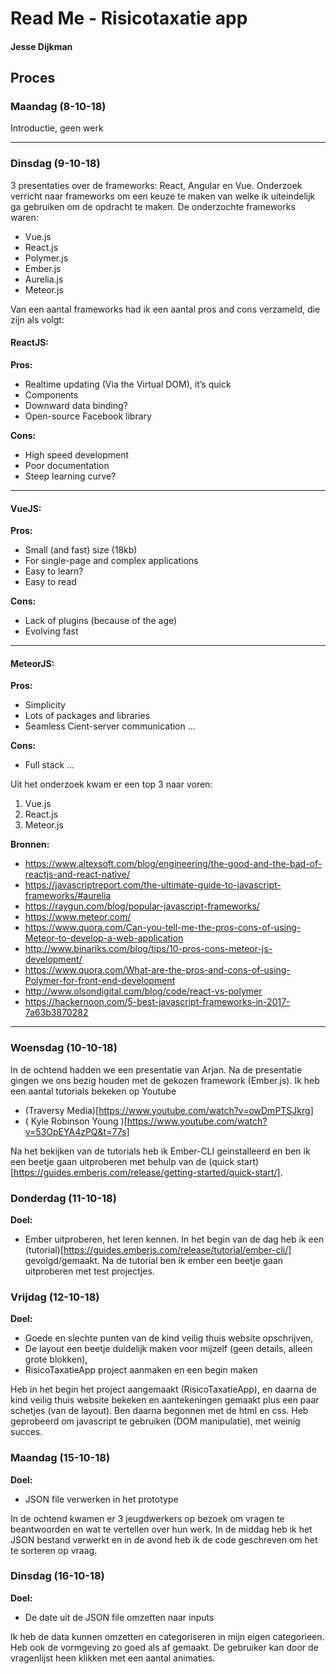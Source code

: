 # Read Me - Risicotaxatie app
#### Jesse Dijkman

## Proces
### Maandag (8-10-18)
Introductie, geen werk

---

### Dinsdag (9-10-18)
3 presentaties over de frameworks: React, Angular en Vue.
Onderzoek verricht naar frameworks om een keuze te maken van welke ik uiteindelijk ga gebruiken om de opdracht te maken.
De onderzochte frameworks waren:
- Vue.js
- React.js
- Polymer.js
- Ember.js
- Aurelia.js
- Meteor.js

Van een aantal frameworks had ik een aantal pros and cons verzameld, die zijn als volgt:

#### ReactJS:

**Pros:**
- Realtime updating (Via the Virtual DOM), it’s quick
- Components
- Downward data binding?
- Open-source Facebook library

**Cons:**
- High speed development
- Poor documentation
- Steep learning curve?

---

#### VueJS:

**Pros:**
- Small (and fast) size (18kb)
- For single-page and complex applications
- Easy to learn?
- Easy to read

**Cons:**
- Lack of plugins (because of the age)
- Evolving fast

---

#### MeteorJS:

**Pros:**
- Simplicity
- Lots of packages and libraries
- Seamless Cient-server communication …

**Cons:**
- Full stack …

Uit het onderzoek kwam er een top 3 naar voren:
1. Vue.js
2. React.js
3. Meteor.js

**Bronnen:**
- https://www.altexsoft.com/blog/engineering/the-good-and-the-bad-of-reactjs-and-react-native/
- https://javascriptreport.com/the-ultimate-guide-to-javascript-frameworks/#aurelia
- https://raygun.com/blog/popular-javascript-frameworks/
- https://www.meteor.com/
- https://www.quora.com/Can-you-tell-me-the-pros-cons-of-using-Meteor-to-develop-a-web-application
- http://www.binariks.com/blog/tips/10-pros-cons-meteor-js-development/
- https://www.quora.com/What-are-the-pros-and-cons-of-using-Polymer-for-front-end-development
- http://www.olsondigital.com/blog/code/react-vs-polymer
- https://hackernoon.com/5-best-javascript-frameworks-in-2017-7a63b3870282

---

### Woensdag (10-10-18)
In de ochtend hadden we een presentatie van Arjan. Na de presentatie gingen we
ons bezig houden met de gekozen framework (Ember.js).
Ik heb een aantal tutorials bekeken op Youtube
- (Traversy Media)[https://www.youtube.com/watch?v=owDmPTSJkrg]
- (
Kyle Robinson Young
)[https://www.youtube.com/watch?v=53OpEYA4zPQ&t=77s]

Na het bekijken van de tutorials heb ik Ember-CLI geinstalleerd en ben ik een beetje gaan uitproberen met behulp van de (quick start)[https://guides.emberjs.com/release/getting-started/quick-start/].

### Donderdag (11-10-18)
**Doel:**
- Ember uitproberen, het leren kennen.
In het begin van de dag heb ik een (tutorial)[https://guides.emberjs.com/release/tutorial/ember-cli/] gevolgd/gemaakt. Na de tutorial ben ik ember een beetje gaan uitproberen met test projectjes.


### Vrijdag (12-10-18)
**Doel:**
- Goede en slechte punten van de kind veilig thuis website opschrijven,
- De layout een beetje duidelijk maken voor mijzelf (geen details, alleen grote blokken),
- RisicoTaxatieApp project aanmaken en een begin maken

Heb in het begin het project aangemaakt (RisicoTaxatieApp), en daarna de kind veilig thuis website bekeken en aantekeningen gemaakt plus een paar schetjes (van de layout).
Ben daarna begonnen met de html en css. Heb geprobeerd om javascript te gebruiken (DOM manipulatie), met weinig succes.


### Maandag (15-10-18)
**Doel:**
- JSON file verwerken in het prototype

In de ochtend kwamen er 3 jeugdwerkers op bezoek om vragen te beantwoorden en wat te vertellen over hun werk. In de middag heb ik het JSON bestand verwerkt en in de avond heb ik de code geschreven om het te sorteren op vraag.

### Dinsdag (16-10-18)
**Doel:**
- De date uit de JSON file omzetten naar inputs

Ik heb de data kunnen omzetten en categoriseren in mijn eigen categorieen. Heb ook de vormgeving zo goed als af gemaakt. De gebruiker kan door de vragenlijst heen klikken met een aantal animaties.
